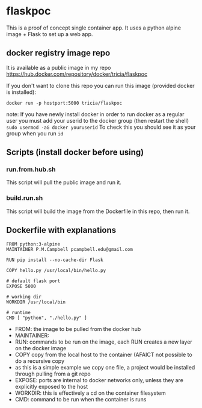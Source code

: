 # flaskpoc

This is a proof of concept single container app.  It uses a python alpine image + Flask to set up a web app.   

## docker registry image repo

It is available as a public image in my repo https://hub.docker.com/repository/docker/tricia/flaskpoc

If you don't want to clone this repo you can run this image (provided docker is installed):
```
docker run -p hostport:5000 tricia/flaskpoc
```
note: If you have newly install docker in order to run docker as a regular user you must add your userid to the docker group (then restart the shell) `sudo usermod -aG docker youruserid`  To check this you should see it as your group when you run `id`


## Scripts (install docker before using)
### run.from.hub.sh
This script will pull the public image and run it. 
### build.run.sh
This script will build the image from the Dockerfile in this repo, then run it.

## Dockerfile with explanations 
```
FROM python:3-alpine
MAINTAINER P.M.Campbell pcampbell.edu@gmail.com

RUN pip install --no-cache-dir Flask

COPY hello.py /usr/local/bin/hello.py 

# default flask port
EXPOSE 5000

# working dir
WORKDIR /usr/local/bin

# runtime
CMD [ "python", "./hello.py" ] 
```
* FROM:  the image to be pulled from the docker hub
* MAINTAINER: 
* RUN: commands to be run on the image, each RUN creates a new layer on the docker image
* COPY copy from the local host to the container (AFAICT not possible to do a recursive copy
 * as this is a simple example we copy one file, a project would be installed through pulling from a git repo
* EXPOSE:  ports are internal to docker networks only, unless they are explicitly exposed to the host
* WORKDIR: this is effectively a cd on the container filesystem
* CMD: command to be run when the container is runs
